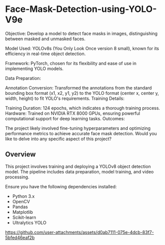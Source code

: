 # Face-Mask-Detection-using-YOLO-V9e
Objective:
Develop a model to detect face masks in images, distinguishing between masked and unmasked faces.

Model Used:
YOLOv8s (You Only Look Once version 8 small), known for its efficiency in real-time object detection.

Framework:
PyTorch, chosen for its flexibility and ease of use in implementing YOLO models.

Data Preparation:

Annotation Conversion: Transformed the annotations from the standard bounding box format (x1, x2, y1, y2) to the YOLO format (center x, center y, width, height) to fit YOLO's requirements.
Training Details:

Training Duration: 124 epochs, which indicates a thorough training process.
Hardware: Trained on NVIDIA RTX 8000 GPUs, ensuring powerful computational support for deep learning tasks.
Outcomes:

The project likely involved fine-tuning hyperparameters and optimizing performance metrics to achieve accurate face mask detection.
Would you like to delve into any specific aspect of this project?


## Overview

This project involves training and deploying a YOLOv8 object detection model. The pipeline includes data preparation, model training, and video processing. 


Ensure you have the following dependencies installed:

- Python 3.x
- OpenCV
- Pandas
- Matplotlib
- Scikit-learn
- Ultralytics YOLO

https://github.com/user-attachments/assets/d0ab7111-075e-4dcb-83f7-5bfed46eaf2b

